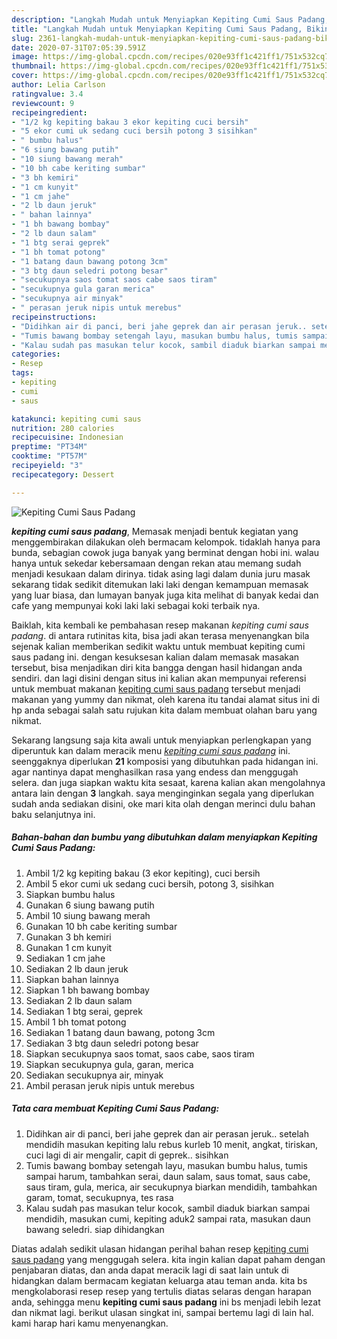 ```yaml
---
description: "Langkah Mudah untuk Menyiapkan Kepiting Cumi Saus Padang, Bikin Ngiler"
title: "Langkah Mudah untuk Menyiapkan Kepiting Cumi Saus Padang, Bikin Ngiler"
slug: 2361-langkah-mudah-untuk-menyiapkan-kepiting-cumi-saus-padang-bikin-ngiler
date: 2020-07-31T07:05:39.591Z
image: https://img-global.cpcdn.com/recipes/020e93ff1c421ff1/751x532cq70/kepiting-cumi-saus-padang-foto-resep-utama.jpg
thumbnail: https://img-global.cpcdn.com/recipes/020e93ff1c421ff1/751x532cq70/kepiting-cumi-saus-padang-foto-resep-utama.jpg
cover: https://img-global.cpcdn.com/recipes/020e93ff1c421ff1/751x532cq70/kepiting-cumi-saus-padang-foto-resep-utama.jpg
author: Lelia Carlson
ratingvalue: 3.4
reviewcount: 9
recipeingredient:
- "1/2 kg kepiting bakau 3 ekor kepiting cuci bersih"
- "5 ekor cumi uk sedang cuci bersih potong 3 sisihkan"
- " bumbu halus"
- "6 siung bawang putih"
- "10 siung bawang merah"
- "10 bh cabe keriting sumbar"
- "3 bh kemiri"
- "1 cm kunyit"
- "1 cm jahe"
- "2 lb daun jeruk"
- " bahan lainnya"
- "1 bh bawang bombay"
- "2 lb daun salam"
- "1 btg serai geprek"
- "1 bh tomat potong"
- "1 batang daun bawang potong 3cm"
- "3 btg daun seledri potong besar"
- "secukupnya saos tomat saos cabe saos tiram"
- "secukupnya gula garan merica"
- "secukupnya air minyak"
- " perasan jeruk nipis untuk merebus"
recipeinstructions:
- "Didihkan air di panci, beri jahe geprek dan air perasan jeruk.. setelah mendidih masukan kepiting lalu rebus kurleb 10 menit, angkat, tiriskan, cuci lagi di air mengalir, capit di geprek.. sisihkan"
- "Tumis bawang bombay setengah layu, masukan bumbu halus, tumis sampai harum, tambahkan serai, daun salam, saus tomat, saus cabe, saus tiram, gula, merica, air secukupnya biarkan mendidih, tambahkan garam, tomat, secukupnya, tes rasa"
- "Kalau sudah pas masukan telur kocok, sambil diaduk biarkan sampai mendidih, masukan cumi, kepiting aduk2 sampai rata, masukan daun bawang seledri. siap dihidangkan"
categories:
- Resep
tags:
- kepiting
- cumi
- saus

katakunci: kepiting cumi saus 
nutrition: 280 calories
recipecuisine: Indonesian
preptime: "PT34M"
cooktime: "PT57M"
recipeyield: "3"
recipecategory: Dessert

---
```



![Kepiting Cumi Saus Padang](https://img-global.cpcdn.com/recipes/020e93ff1c421ff1/751x532cq70/kepiting-cumi-saus-padang-foto-resep-utama.jpg)

<b><i>kepiting cumi saus padang</i></b>, Memasak menjadi bentuk kegiatan yang menggembirakan dilakukan oleh bermacam kelompok. tidaklah hanya para bunda, sebagian cowok juga banyak yang berminat dengan hobi ini. walau hanya untuk sekedar kebersamaan dengan rekan atau memang sudah menjadi kesukaan dalam dirinya. tidak asing lagi dalam dunia juru masak sekarang tidak sedikit ditemukan laki laki dengan kemampuan memasak yang luar biasa, dan lumayan banyak juga kita melihat di banyak kedai dan cafe yang mempunyai koki laki laki sebagai koki terbaik nya.

Baiklah, kita kembali ke pembahasan resep makanan <i>kepiting cumi saus padang</i>. di antara rutinitas kita, bisa jadi akan terasa menyenangkan bila sejenak kalian memberikan sedikit waktu untuk membuat kepiting cumi saus padang ini. dengan kesuksesan kalian dalam memasak masakan tersebut, bisa menjadikan diri kita bangga dengan hasil hidangan anda sendiri. dan lagi disini dengan situs ini kalian akan mempunyai referensi untuk membuat makanan <u>kepiting cumi saus padang</u> tersebut menjadi makanan yang yummy dan nikmat, oleh karena itu tandai alamat situs ini di hp anda sebagai salah satu rujukan kita dalam membuat olahan baru yang nikmat.




Sekarang langsung saja kita awali untuk menyiapkan perlengkapan yang diperuntuk kan dalam meracik menu <u><i>kepiting cumi saus padang</i></u> ini. seenggaknya diperlukan <b>21</b> komposisi yang dibutuhkan pada hidangan ini. agar nantinya dapat menghasilkan rasa yang endess dan menggugah selera. dan juga siapkan waktu kita sesaat, karena kalian akan mengolahnya antara lain dengan <b>3</b> langkah. saya menginginkan segala yang diperlukan sudah anda sediakan disini, oke mari kita olah dengan merinci dulu bahan baku selanjutnya ini.

<!--inarticleads1-->

##### Bahan-bahan dan bumbu yang dibutuhkan dalam menyiapkan Kepiting Cumi Saus Padang:

1. Ambil 1/2 kg kepiting bakau (3 ekor kepiting), cuci bersih
1. Ambil 5 ekor cumi uk sedang cuci bersih, potong 3, sisihkan
1. Siapkan  bumbu halus
1. Gunakan 6 siung bawang putih
1. Ambil 10 siung bawang merah
1. Gunakan 10 bh cabe keriting sumbar
1. Gunakan 3 bh kemiri
1. Gunakan 1 cm kunyit
1. Sediakan 1 cm jahe
1. Sediakan 2 lb daun jeruk
1. Siapkan  bahan lainnya
1. Siapkan 1 bh bawang bombay
1. Sediakan 2 lb daun salam
1. Sediakan 1 btg serai, geprek
1. Ambil 1 bh tomat potong
1. Sediakan 1 batang daun bawang, potong 3cm
1. Sediakan 3 btg daun seledri potong besar
1. Siapkan secukupnya saos tomat, saos cabe, saos tiram
1. Siapkan secukupnya gula, garan, merica
1. Sediakan secukupnya air, minyak
1. Ambil  perasan jeruk nipis untuk merebus




<!--inarticleads2-->

##### Tata cara membuat Kepiting Cumi Saus Padang:

1. Didihkan air di panci, beri jahe geprek dan air perasan jeruk.. setelah mendidih masukan kepiting lalu rebus kurleb 10 menit, angkat, tiriskan, cuci lagi di air mengalir, capit di geprek.. sisihkan
1. Tumis bawang bombay setengah layu, masukan bumbu halus, tumis sampai harum, tambahkan serai, daun salam, saus tomat, saus cabe, saus tiram, gula, merica, air secukupnya biarkan mendidih, tambahkan garam, tomat, secukupnya, tes rasa
1. Kalau sudah pas masukan telur kocok, sambil diaduk biarkan sampai mendidih, masukan cumi, kepiting aduk2 sampai rata, masukan daun bawang seledri. siap dihidangkan




Diatas adalah sedikit ulasan hidangan perihal bahan resep <u>kepiting cumi saus padang</u> yang menggugah selera. kita ingin kalian dapat paham dengan penjabaran diatas, dan anda dapat meracik lagi di saat lain untuk di hidangkan dalam bermacam kegiatan keluarga atau teman anda. kita bs mengkolaborasi resep resep yang tertulis diatas selaras dengan harapan anda, sehingga menu <b>kepiting cumi saus padang</b> ini bs menjadi lebih lezat dan nikmat lagi. berikut ulasan singkat ini, sampai bertemu lagi di lain hal. kami harap hari kamu menyenangkan.
